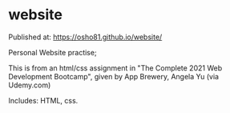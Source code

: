 # website

Published at: https://osho81.github.io/website/

Personal Website practise; 

This is from an html/css assignment in "The Complete 2021 Web Development Bootcamp", given by App Brewery, Angela Yu (via Udemy.com) 

Includes: HTML, css. 
